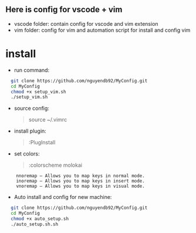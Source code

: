 ## Here is config for vscode + vim
- vscode folder: contain config for vscode and vim extension
- vim folder: config for vim and automation script for install and config vim

# install

- run command:
```sh
  git clone https://github.com/nguyendb92/MyConfig.git
  cd MyConfig
  chmod +x setup_vim.sh
  ./setup_vim.sh
```
- source config:
  > source ~/.vimrc
- install plugin:
  > :PlugInstall
- set colors:
  > :colorscheme molokai

```
    nnoremap – Allows you to map keys in normal mode.
    inoremap – Allows you to map keys in insert mode.
    vnoremap – Allows you to map keys in visual mode.
```

- Auto install and config for new machine:
```sh
  git clone https://github.com/nguyendb92/MyConfig.git
  cd MyConfig
  chmod +x auto_setup.sh
  ./auto_setup.sh.sh
```